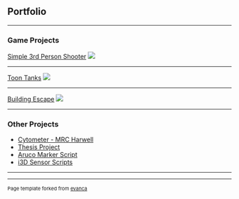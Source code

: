 ## Portfolio

---

### Game Projects 

[Simple 3rd Person Shooter](https://github.com/Gianluca-Cientanni/simple-shooter)
<img src="gifs/simple_shooter.gif?raw=true"/>

---
[Toon Tanks](https://github.com/Gianluca-Cientanni/toon-tanks)
<img src="gifs/toon_tanks.gif?raw=true"/>

---
[Building Escape](https://github.com/Gianluca-Cientanni/building-escape)
<img src="gifs/building_escape.gif?raw=true"/>

---

### Other Projects

- [Cytometer - MRC Harwell](https://github.com/MRC-Harwell/cytometer/commits/31f4c1334285e81a3fb44025356a330b3da2466b/scripts?fbclid=IwAR3OKuA5GBJQOZjeKzRYuLaiZNZrhVKmFtsPHKLocGvM-pVJK18dG5V21cw)
- [Thesis Project](https://github.com/Gianluca-Cientanni/pymoldat)
- [Aruco Marker Script](https://github.com/Gianluca-Cientanni/aruco_final)
- [i3D Sensor Scripts](https://github.com/Gianluca-Cientanni/humidity_sensor)

---




---
<p style="font-size:11px">Page template forked from <a href="https://github.com/evanca/quick-portfolio">evanca</a></p>
<!-- Remove above link if you don't want to attibute -->
